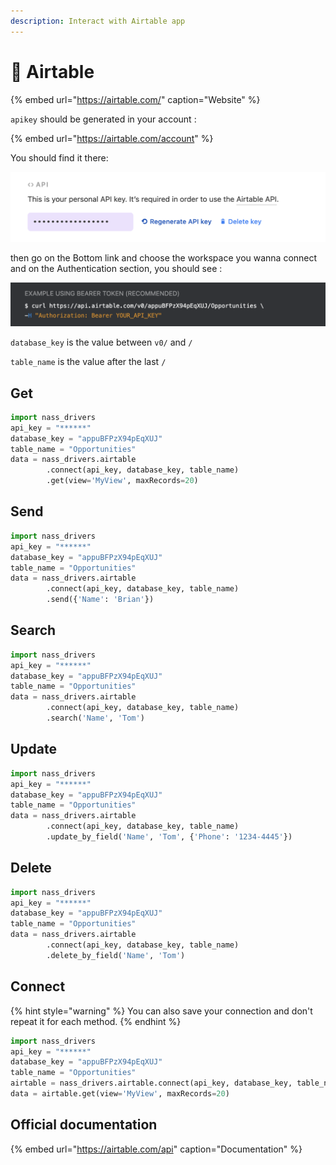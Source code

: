 ```yaml
---
description: Interact with Airtable app
---
```


# 💨 Airtable

{% embed url="https://airtable.com/" caption="Website" %}

`apikey` should be generated in your account :

{% embed url="https://airtable.com/account" %}

You should find it there:

![Screenshot of account API section](.gitbook/assets/screenshot-2020-11-02-at-13.34.30.png)

then go on the Bottom link and choose the workspace you wanna connect and on the Authentication section, you should see :

![Screenshot of official doc](.gitbook/assets/screenshot-2020-11-02-at-13.30.21.png)

`database_key` is the value between `v0/` and `/` 

`table_name` is the value after the last `/` 

## Get

```python
import nass_drivers
api_key = "******"
database_key = "appuBFPzX94pEqXUJ"
table_name = "Opportunities"
data = nass_drivers.airtable
        .connect(api_key, database_key, table_name)
        .get(view='MyView', maxRecords=20)
```

## Send

```python
import nass_drivers
api_key = "******"
database_key = "appuBFPzX94pEqXUJ"
table_name = "Opportunities"
data = nass_drivers.airtable
        .connect(api_key, database_key, table_name)
        .send({'Name': 'Brian'})
```

## Search

```python
import nass_drivers
api_key = "******"
database_key = "appuBFPzX94pEqXUJ"
table_name = "Opportunities"
data = nass_drivers.airtable
        .connect(api_key, database_key, table_name)
        .search('Name', 'Tom')
```

## Update

```python
import nass_drivers
api_key = "******"
database_key = "appuBFPzX94pEqXUJ"
table_name = "Opportunities"
data = nass_drivers.airtable
        .connect(api_key, database_key, table_name)
        .update_by_field('Name', 'Tom', {'Phone': '1234-4445'})
```

## Delete

```python
import nass_drivers
api_key = "******"
database_key = "appuBFPzX94pEqXUJ"
table_name = "Opportunities"
data = nass_drivers.airtable
        .connect(api_key, database_key, table_name)
        .delete_by_field('Name', 'Tom')
```

## Connect

{% hint style="warning" %}
You can also save your connection and don't repeat it for each method.
{% endhint %}

```python
import nass_drivers
api_key = "******"
database_key = "appuBFPzX94pEqXUJ"
table_name = "Opportunities"
airtable = nass_drivers.airtable.connect(api_key, database_key, table_name)
data = airtable.get(view='MyView', maxRecords=20)
```

## Official documentation

{% embed url="https://airtable.com/api" caption="Documentation" %}

